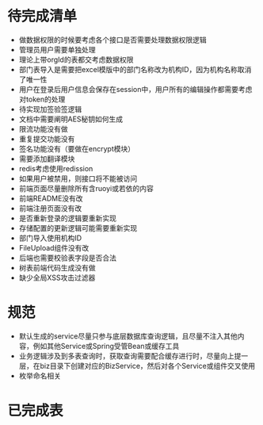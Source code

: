 # 待完成清单

- 做数据权限的时候要考虑各个接口是否需要处理数据权限逻辑
- 管理员用户需要单独处理
- 理论上带orgId的表都交考虑数据权限
- 部门表导入是需要把excel模版中的部门名称改为机构ID，因为机构名称取消了唯一性
- 用户在登录后用户信息会保存在session中，用户所有的编辑操作都需要考虑对token的处理
- 待实现加签验签逻辑
- 文档中需要阐明AES秘钥如何生成
- 限流功能没有做
- 重复提交功能没有
- 签名功能没有（要做在encrypt模块）
- 需要添加翻译模块
- redis考虑使用redission
- 如果用户被禁用，则接口将不能被访问
- 前端页面尽量删除所有含ruoyi或若依的内容
- 前端README没有改
- 前端注册页面没有改
- 是否重新登录的逻辑要重新实现
- 存储配置的更新逻辑可能需要重新实现
- 部门导入使用机构ID
- FileUpload组件没有改
- 后端也需要校验表字段是否合法
- 树表前端代码生成没有做
- 缺少全局XSS攻击过滤器

# 规范

- 默认生成的service尽量只参与底层数据库查询逻辑，且尽量不注入其他内容，例如其他Service或Spring受管Bean或缓存工具
- 业务逻辑涉及到多表查询时，获取查询需要配合缓存进行时，尽量向上提一层，在biz目录下创建对应的BizService，然后对各个Service或组件交叉使用
- 枚举命名相关

# 已完成表